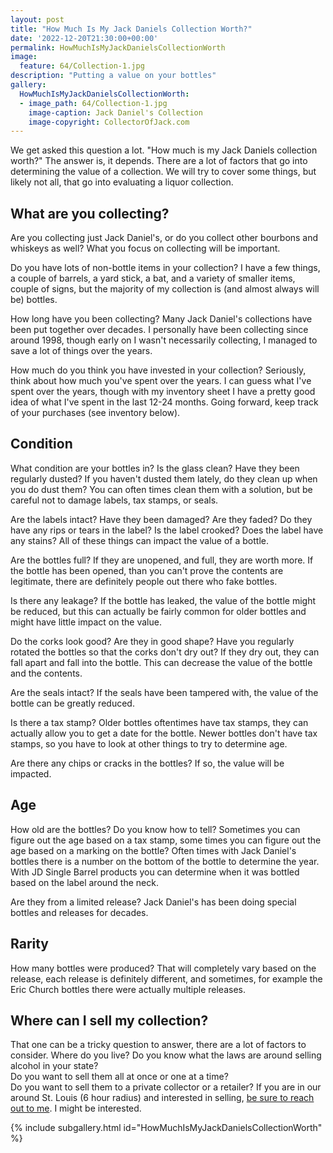 ```yaml
---
layout: post
title: "How Much Is My Jack Daniels Collection Worth?"
date: '2022-12-20T21:30:00+00:00'
permalink: HowMuchIsMyJackDanielsCollectionWorth
image:
  feature: 64/Collection-1.jpg
description: "Putting a value on your bottles"
gallery:
  HowMuchIsMyJackDanielsCollectionWorth:
  - image_path: 64/Collection-1.jpg
    image-caption: Jack Daniel's Collection
    image-copyright: CollectorOfJack.com
---
```

We get asked this question a lot.  "How much is my Jack Daniels collection worth?"  The answer is, it depends.  There are a lot of factors that go into determining the value of a collection.  We will try to cover some things, but likely not all, that go into evaluating a liquor collection.


## What are you collecting?

Are you collecting just Jack Daniel's, or do you collect other bourbons and whiskeys as well? What you focus on collecting will be important.

Do you have lots of non-bottle items in your collection? I have a few things, a couple of barrels, a yard stick, a bat, and a variety of smaller items, couple of signs, but the majority of my collection is (and almost always will be) bottles.

How long have you been collecting? Many Jack Daniel's collections have been put together over decades. I personally have been collecting since around 1998, though early on I wasn't necessarily collecting, I managed to save a lot of things over the years.

How much do you think you have invested in your collection? Seriously, think about how much you've spent over the years. I can guess what I've spent over the years, though with my inventory sheet I have a pretty good idea of what I've spent in the last 12-24 months. Going forward, keep track of your purchases (see inventory below).

## Condition

What condition are your bottles in? Is the glass clean? Have they been regularly dusted? If you haven't dusted them lately, do they clean up when you do dust them? You can often times clean them with a solution, but be careful not to damage labels, tax stamps, or seals.

Are the labels intact? Have they been damaged? Are they faded? Do they have any rips or tears in the label? Is the label crooked? Does the label have any stains? All of these things can impact the value of a bottle.

Are the bottles full? If they are unopened, and full, they are worth more. If the bottle has been opened, than you can't prove the contents are legitimate, there are definitely people out there who fake bottles. 

Is there any leakage? If the bottle has leaked, the value of the bottle might be reduced, but this can actually be fairly common for older bottles and might have little impact on the value.

Do the corks look good? Are they in good shape? Have you regularly rotated the bottles so that the corks don't dry out? If they dry out, they can fall apart and fall into the bottle.  This can decrease the value of the bottle and the contents.

Are the seals intact? If the seals have been tampered with, the value of the bottle can be greatly reduced.

Is there a tax stamp? Older bottles oftentimes have tax stamps, they can actually allow you to get a date for the bottle. Newer bottles don't have tax stamps, so you have to look at other things to try to determine age.

Are there any chips or cracks in the bottles? If so, the value will be impacted.


## Age

How old are the bottles? Do you know how to tell? Sometimes you can figure out the age based on a tax stamp, some times you can figure out the age based on a marking on the bottle? Often times with Jack Daniel's bottles there is a number on the bottom of the bottle to determine the year. With JD Single Barrel products you can determine when it was bottled based on the label around the neck.

Are they from a limited release? Jack Daniel's has been doing special bottles and releases for decades. 

## Rarity

How many bottles were produced? That will completely vary based on the release, each release is definitely different, and sometimes, for example the Eric Church bottles there were actually multiple releases.


## Where can I sell my collection?

That one can be a tricky question to answer, there are a lot of factors to consider.
Where do you live? 
Do you know what the laws are around selling alcohol in your state?  
Do you want to sell them all at once or one at a time?  
Do you want to sell them to a private collector or a retailer? 
If you are in our around St. Louis (6 hour radius) and interested in selling, [be sure to reach out to me](/contact). I might be interested.

{% include subgallery.html id="HowMuchIsMyJackDanielsCollectionWorth" %}
